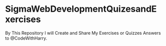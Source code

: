 # SigmaWebDevelopmentQuizesandExercises
By This Repository I will Create and Share My Exercises or Quizzes Answers to @CodeWithHarry.
